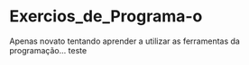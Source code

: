 # Exercios_de_Programa-o
Apenas novato tentando aprender a utilizar as ferramentas da programação...
teste
